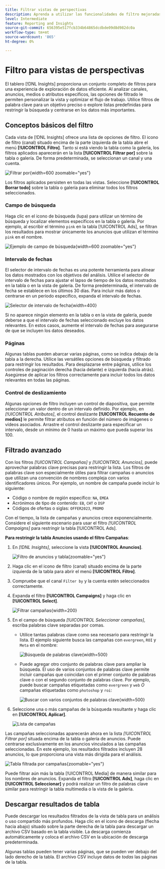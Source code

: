 ```yaml
---
title: Filtrar vistas de perspectivas
description: Aprenda a utilizar las funcionalidades de filtro mejoradas con Insights.
level: Intermediate
feature: Reporting and Insights
source-git-commit: 656395e517fcb334b64865dcdbde09d8d982dc0a
workflow-type: tm+mt
source-wordcount: '865'
ht-degree: 0%

---
```


# Filtro para vistas de perspectivas

El tablero [!DNL Insights] proporciona un conjunto completo de filtros para una experiencia de exploración de datos eficiente. Al analizar canales, anuncios, medios o atributos específicos, las opciones de filtrado le permiten personalizar la vista y optimizar el flujo de trabajo. Utilice filtros de palabra clave para un objetivo preciso o explore listas predefinidas para restringir la búsqueda y centrarse en los datos más importantes.

## Conceptos básicos del filtro

Cada vista de [!DNL Insights] ofrece una lista de opciones de filtro. El icono de filtro (canal) situado encima de la parte izquierda de la tabla abre el menú **[!UICONTROL Filtro]**. Tanto si está viendo la tabla como la galería, los filtros aplicados aparecerán en la lista **[!UICONTROL Filtrar por]** sobre la tabla o galería. De forma predeterminada, se seleccionan un canal y una cuenta.

![Filtrar por](/help/assets/insights-filter-by.png "Filtrar por"){width=600 zoomable="yes"}

Los filtros aplicados persisten en todas las vistas. Seleccione **[!UICONTROL Borrar todo]** sobre la tabla o galería para eliminar todos los filtros seleccionados.

### Campo de búsqueda

Haga clic en el icono de búsqueda (lupa) para utilizar un término de búsqueda y localizar elementos específicos en la tabla o galería. Por ejemplo, al escribir el término `pink` en la tabla [!UICONTROL Ads], se filtran los resultados para mostrar únicamente los anuncios que utilizan el término `pink` en el nombre.

![Ejemplo de campo de búsqueda](/help/assets/insights-search.png "Buscar anuncios con rosa"){width=600 zoomable="yes"}

### Intervalo de fechas

El selector de intervalo de fechas es una potente herramienta para alinear los datos mostrados con los objetivos del análisis. Utilice el selector de intervalo de fechas para ajustar el lapso de tiempo de los datos mostrados en la tabla o en la vista de galería. De forma predeterminada, el intervalo de fecha se establece en los últimos 30 días. Para incluir más datos o centrarse en un periodo específico, expanda el intervalo de fechas.

![Selector de intervalo de fecha](/help/assets/insights-date-range.png "Seleccione un intervalo de fecha"){width=400}

Si no aparece ningún elemento en la tabla o en la vista de galería, puede deberse a que el intervalo de fechas seleccionado excluye los datos relevantes. En estos casos, aumente el intervalo de fechas para asegurarse de que se incluyen los datos deseados.

### Páginas

Algunas tablas pueden abarcar varias páginas, como se indica debajo de la tabla a la derecha. Utilice las versátiles opciones de búsqueda y filtrado para restringir los resultados. Para desplazarse entre páginas, utilice los controles de paginación derecha (hacia delante) e izquierda (hacia atrás). Asegúrese de aplicar los filtros correctamente para incluir todos los datos relevantes en todas las páginas.

### Control de deslizamiento

Algunas opciones de filtro incluyen un control de diapositiva, que permite seleccionar un valor dentro de un intervalo definido. Por ejemplo, en _[!UICONTROL Atributos]_, el control deslizante **[!UICONTROL Recuento de medios]** le permite filtrar atributos en función del número de imágenes o vídeos asociados. Arrastre el control deslizante para especificar un intervalo, desde un mínimo de 0 hasta un máximo que pueda superar los 100.

## Filtrado avanzado

Con los filtros _[!UICONTROL Campañas]_ y _[!UICONTROL Anuncios]_, puede aprovechar palabras clave precisas para restringir la lista. Los filtros de palabras clave son especialmente útiles para filtrar campañas o anuncios que utilizan una convención de nombres compleja con varios identificadores únicos. Por ejemplo, un nombre de campaña puede incluir lo siguiente:

- Código o nombre de región específico: `NA`, `EMEA`
- Acrónimos de tipo de contenido: `EB`, `CHT` o `DSP`
- Códigos de ofertas o siglas: `OFFER2023`, `PROMO`

Con el tiempo, la lista de campañas y anuncios crece exponencialmente. Considere el siguiente escenario para usar el filtro _[!UICONTROL Campaigns]_ para restringir la tabla [!UICONTROL Ads].

**Para restringir la tabla Anuncios usando el filtro Campañas**:

1. En _[!DNL Insights]_, seleccione la vista **[!UICONTROL Anuncios]**.

   ![Filtro de anuncios y tabla](/help/assets/insights-ads-filter.png "Vista de anuncios con lista de filtros"){zoomable="yes"}

1. Haga clic en el icono de filtro (canal) situado encima de la parte izquierda de la tabla para abrir el menú **[!UICONTROL Filtro]**.

1. Compruebe que el canal `Filter by` y la cuenta estén seleccionados correctamente.

1. Expanda el filtro **[!UICONTROL Campaigns]** y haga clic en **[!UICONTROL Select]**.

   ![Filtrar campañas](/help/assets/insights-filter-campaigns-expand.png "Expandir campañas filtrar"){width=200}

1. En el campo de búsqueda _[!UICONTROL Seleccionar campañas]_, escriba palabras clave separadas por comas.

   - Utilice tantas palabras clave como sea necesario para restringir la lista. El ejemplo siguiente busca las campañas con `evergreen`, `ROI` y `Meta` en el nombre:

     ![Búsqueda de palabras clave](/help/assets/insights-select-campaigns-keywords.png "Escriba palabras clave para buscar nombres de campañas"){width=500}

   - Puede agregar otro conjunto de palabras clave para ampliar la búsqueda. El uso de varios conjuntos de palabras clave permite incluir campañas que coincidan con el primer conjunto de palabras clave o con el segundo conjunto de palabras clave. Por ejemplo, puede buscar campañas etiquetadas como `evergreen` y `web` _O_ campañas etiquetadas como `photoshop` y `roi`:

     ![Buscar con varios conjuntos de palabras clave](/help/assets/insights-advanced-or.png "Buscar nombres de campaña usando varios conjuntos de palabras clave"){width=500}

1. Seleccione una o más campañas de la búsqueda resultante y haga clic en **[!UICONTROL Aplicar]**.

   ![Lista de campañas](/help/assets/insights-select-campaigns-list.png "Seleccione campañas para incluir")

Las campañas seleccionadas aparecerán ahora en la lista _[!UICONTROL Filtrar por]_ situada encima de la tabla o galería de anuncios. Puede centrarse exclusivamente en los anuncios vinculados a las campañas seleccionadas. En este ejemplo, los resultados filtrados incluyen 28 anuncios, lo que proporciona una vista más dirigida para el análisis.

![Tabla filtrada por campañas](/help/assets/insights-filter-by-campaigns.png "Tabla con campañas filtradas"){zoomable="yes"}

Puede filtrar aún más la tabla [!UICONTROL Media] de manera similar para los nombres de anuncios. Expanda el filtro **[!UICONTROL Ads]**, haga clic en **[!UICONTROL Seleccionar]** y podrá realizar un filtro de palabras clave similar para restringir la tabla multimedia o la vista de la galería.

## Descargar resultados de tabla

Puede descargar los resultados filtrados de la vista de tabla para un análisis o uso compartido más profundos. Haga clic en el icono de descarga (flecha hacia abajo) situado sobre la parte derecha de la tabla para descargar un archivo CSV basado en la tabla visible. La descarga comienza automáticamente y coloca el archivo CSV en la ubicación de descarga predeterminada.

Algunas tablas pueden tener varias páginas, que se pueden ver debajo del lado derecho de la tabla. El archivo CSV incluye datos de _todas_ las páginas de la tabla.
